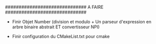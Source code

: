 ##############################      A FAIRE       ##############################

 - Finir Objet Number (division et modulo + Un parseur d'expression en
   arbre binaire abstrait ET convertisseur NPI)

 - Finir configuration du CMakeList.txt pour cmake